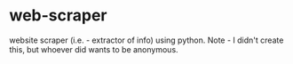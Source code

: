 # web-scraper
website scraper (i.e. - extractor of info) using python. Note - I didn't create this, but whoever did wants to be anonymous.
